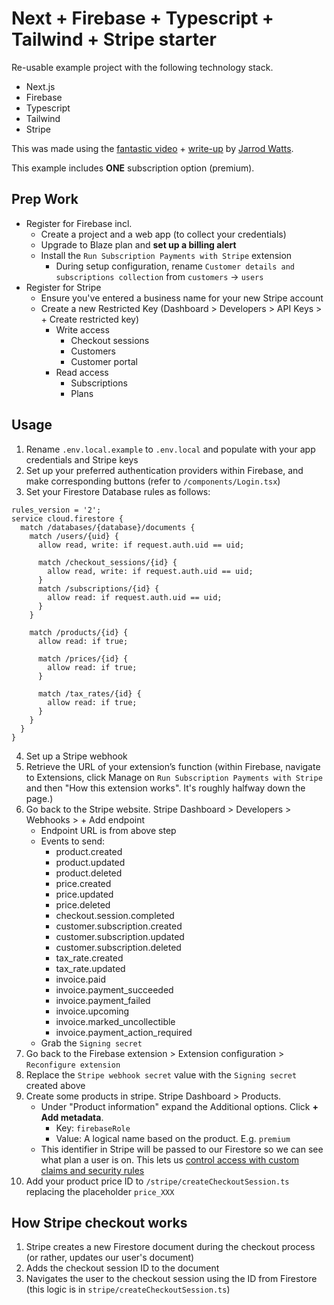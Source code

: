 # Next + Firebase + Typescript + Tailwind + Stripe starter

Re-usable example project with the following technology stack.
* Next.js
* Firebase
* Typescript
* Tailwind
* Stripe

This was made using the [fantastic video](https://www.youtube.com/watch?v=P0Udy2Gi7n8) + [write-up](https://blog.jarrodwatts.com/set-up-subscription-payments-with-stripe-using-firebase-and-nextjs) by [Jarrod Watts](https://blog.jarrodwatts.com/).

This example includes **ONE** subscription option (premium).

## Prep Work

* Register for Firebase incl.
  * Create a project and a web app (to collect your credentials)
  * Upgrade to Blaze plan and **set up a billing alert**
  * Install the `Run Subscription Payments with Stripe` extension
    * During setup configuration, rename `Customer details and subscriptions collection` from `customers` -> `users`
* Register for Stripe
  * Ensure you've entered a business name for your new Stripe account
  * Create a new Restricted Key (Dashboard > Developers > API Keys > + Create restricted key)
    * Write access
      * Checkout sessions
      * Customers
      * Customer portal
    * Read access
      * Subscriptions
      * Plans

## Usage

1. Rename `.env.local.example` to `.env.local` and populate with your app credentials and Stripe keys
2. Set up your preferred authentication providers within Firebase, and make corresponding buttons (refer to `/components/Login.tsx`)
3. Set your Firestore Database rules as follows:
```
rules_version = '2';
service cloud.firestore {
  match /databases/{database}/documents {
    match /users/{uid} {
      allow read, write: if request.auth.uid == uid;

      match /checkout_sessions/{id} {
        allow read, write: if request.auth.uid == uid;
      }
      match /subscriptions/{id} {
        allow read: if request.auth.uid == uid;
      }
    }

    match /products/{id} {
      allow read: if true;

      match /prices/{id} {
        allow read: if true;
      }

      match /tax_rates/{id} {
        allow read: if true;
      }
    }
  }
}
```
4. Set up a Stripe webhook
  1. Retrieve the URL of your extension’s function (within Firebase, navigate to Extensions, click Manage on `Run Subscription Payments with Stripe` and then "How this extension works". It's roughly halfway down the page.)
  2. Go back to the Stripe website. Stripe Dashboard > Developers > Webhooks > + Add endpoint
     * Endpoint URL is from above step
     * Events to send:
       * product.created
       * product.updated
       * product.deleted
       * price.created
       * price.updated
       * price.deleted
       * checkout.session.completed
       * customer.subscription.created
       * customer.subscription.updated
       * customer.subscription.deleted
       * tax_rate.created
       * tax_rate.updated
       * invoice.paid
       * invoice.payment_succeeded
       * invoice.payment_failed
       * invoice.upcoming
       * invoice.marked_uncollectible
       * invoice.payment_action_required
     * Grab the `Signing secret`
   3. Go back to the Firebase extension > Extension configuration > `Reconfigure extension` 
   4. Replace the `Stripe webhook secret` value with the `Signing secret` created above
5. Create some products in stripe. Stripe Dashboard > Products.
   * Under "Product information" expand the Additional options. Click **+ Add metadata**. 
     * Key: `firebaseRole`
     * Value: A logical name based on the product. E.g. `premium`
   * This identifier in Stripe will be passed to our Firestore so we can see what plan a user is on. This lets us [control access with custom claims and security rules](https://firebase.google.com/docs/auth/admin/custom-claims#:~:text=Control%20Access%20with%20Custom%20Claims%20and%20Security%20Rules,-Table%20of%20contents&text=The%20Firebase%20Admin%20SDK%20supports,access%20control%2C%20in%20Firebase%20apps.)
6. Add your product price ID to `/stripe/createCheckoutSession.ts` replacing the placeholder `price_XXX`

## How Stripe checkout works
1. Stripe creates a new Firestore document during the checkout process (or rather, updates our user's document)
2. Adds the checkout session ID to the document
3. Navigates the user to the checkout session using the ID from Firestore (this logic is in `stripe/createCheckoutSession.ts`)